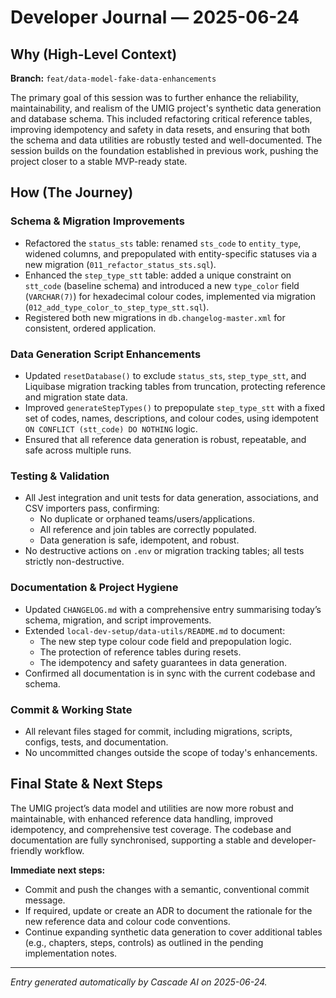 # Developer Journal — 2025-06-24

## Why (High-Level Context)

**Branch:** `feat/data-model-fake-data-enhancements`

The primary goal of this session was to further enhance the reliability, maintainability, and realism of the UMIG project's synthetic data generation and database schema. This included refactoring critical reference tables, improving idempotency and safety in data resets, and ensuring that both the schema and data utilities are robustly tested and well-documented. The session builds on the foundation established in previous work, pushing the project closer to a stable MVP-ready state.

## How (The Journey)

### Schema & Migration Improvements
- Refactored the `status_sts` table: renamed `sts_code` to `entity_type`, widened columns, and prepopulated with entity-specific statuses via a new migration (`011_refactor_status_sts.sql`).
- Enhanced the `step_type_stt` table: added a unique constraint on `stt_code` (baseline schema) and introduced a new `type_color` field (`VARCHAR(7)`) for hexadecimal colour codes, implemented via migration (`012_add_type_color_to_step_type_stt.sql`).
- Registered both new migrations in `db.changelog-master.xml` for consistent, ordered application.

### Data Generation Script Enhancements
- Updated `resetDatabase()` to exclude `status_sts`, `step_type_stt`, and Liquibase migration tracking tables from truncation, protecting reference and migration state data.
- Improved `generateStepTypes()` to prepopulate `step_type_stt` with a fixed set of codes, names, descriptions, and colour codes, using idempotent `ON CONFLICT (stt_code) DO NOTHING` logic.
- Ensured that all reference data generation is robust, repeatable, and safe across multiple runs.

### Testing & Validation
- All Jest integration and unit tests for data generation, associations, and CSV importers pass, confirming:
  - No duplicate or orphaned teams/users/applications.
  - All reference and join tables are correctly populated.
  - Data generation is safe, idempotent, and robust.
- No destructive actions on `.env` or migration tracking tables; all tests strictly non-destructive.

### Documentation & Project Hygiene
- Updated `CHANGELOG.md` with a comprehensive entry summarising today’s schema, migration, and script improvements.
- Extended `local-dev-setup/data-utils/README.md` to document:
  - The new step type colour code field and prepopulation logic.
  - The protection of reference tables during resets.
  - The idempotency and safety guarantees in data generation.
- Confirmed all documentation is in sync with the current codebase and schema.

### Commit & Working State
- All relevant files staged for commit, including migrations, scripts, configs, tests, and documentation.
- No uncommitted changes outside the scope of today's enhancements.

## Final State & Next Steps

The UMIG project’s data model and utilities are now more robust and maintainable, with enhanced reference data handling, improved idempotency, and comprehensive test coverage. The codebase and documentation are fully synchronised, supporting a stable and developer-friendly workflow.

**Immediate next steps:**
- Commit and push the changes with a semantic, conventional commit message.
- If required, update or create an ADR to document the rationale for the new reference data and colour code conventions.
- Continue expanding synthetic data generation to cover additional tables (e.g., chapters, steps, controls) as outlined in the pending implementation notes.

---

*Entry generated automatically by Cascade AI on 2025-06-24.*
